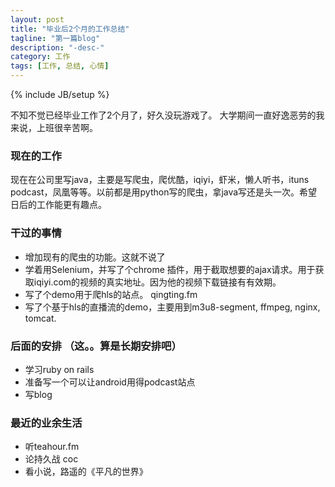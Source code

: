 ```yaml
---
layout: post
title: "毕业后2个月的工作总结"
tagline: "第一篇blog"
description: "-desc-"
category: 工作
tags: [工作, 总结, 心情]
---
```

{% include JB/setup %}

不知不觉已经毕业工作了2个月了，好久没玩游戏了。
大学期间一直好逸恶劳的我来说，上班很辛苦啊。
	
### 现在的工作
现在在公司里写java，主要是写爬虫，爬优酷，iqiyi，虾米，懒人听书，ituns podcast，凤凰等等。以前都是用python写的爬虫，拿java写还是头一次。希望日后的工作能更有趣点。
	
### 干过的事情
* 增加现有的爬虫的功能。这就不说了
* 学着用Selenium，并写了个chrome 插件，用于截取想要的ajax请求。用于获取iqiyi.com的视频的真实地址。因为他的视频下载链接有有效期。
* 写了个demo用于爬hls的站点。 qingting.fm
* 写了个基于hls的直播流的demo，主要用到m3u8-segment, ffmpeg, nginx, tomcat.

### 后面的安排 （这。。算是长期安排吧）
* 学习ruby on rails
* 准备写一个可以让android用得podcast站点
* 写blog

### 最近的业余生活
* 听teahour.fm
* 论持久战 coc
* 看小说，路遥的《平凡的世界》
